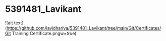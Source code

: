 # 5391481_Lavikant
![alt text](https://github.com/lavidhariya/5391481_Lavikant/tree/main/Git/Certificates/Git Training Certificate.pngw=true)